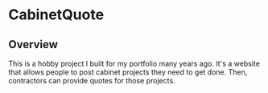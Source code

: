 # CabinetQuote

## Overview
This is a hobby project I built for my portfolio many years ago. It's a website that allows people to post cabinet projects they need to get done. Then, contractors can provide quotes for those projects.
